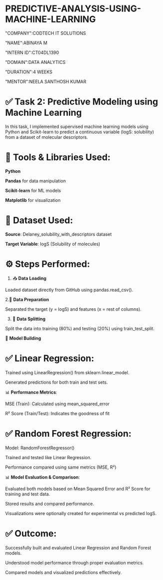 # PREDICTIVE-ANALYSIS-USING-MACHINE-LEARNING

"COMPANY":CODTECH IT SOLUTIONS

"NAME":ABINAYA M

"INTERN ID":CT04DL1390

"DOMAIN":DATA ANALYTICS

"DURATION":4 WEEKS

"MENTOR":NEELA SANTHOSH KUMAR

# ✅ Task 2: Predictive Modeling using Machine Learning


In this task, I implemented supervised machine learning models using Python and Scikit-learn to predict a continuous variable (logS: solubility) from a dataset of molecular descriptors.

# 🧰 Tools & Libraries Used:

**Python**

**Pandas** for data manipulation

**Scikit-learn** for ML models

**Matplotlib** for visualization 



# 📌 Dataset Used:

**Source**: Delaney_solubility_with_descriptors dataset

**Target Variable**: logS (Solubility of molecules)



# ⚙️ Steps Performed:

1. 📥 **Data Loading**
   
Loaded dataset directly from GitHub using pandas.read_csv().


2.🧹 **Data Preparation**

Separated the target (y = logS) and features (x = rest of columns).

3. 🔀 **Data Splitting**

Split the data into training (80%) and testing (20%) using train_test_split.

🤖 **Model Building**

# ✅ Linear Regression:

Trained using LinearRegression() from sklearn.linear_model.

Generated predictions for both train and test sets.

📊 **Performance Metrics**:

MSE (Train): Calculated using mean_squared_error

R² Score (Train/Test): Indicates the goodness of fit

# ✅ Random Forest Regression:

Model: RandomForestRegressor() 

Trained and tested like Linear Regression.

Performance compared using same metrics (MSE, R²)

📊 **Model Evaluation & Comparison**:

Evaluated both models based on Mean Squared Error and R² Score for training and test data.

Stored results and compared performance.

Visualizations were optionally created for experimental vs predicted logS.

# ✅ Outcome:

Successfully built and evaluated Linear Regression and Random Forest models.

Understood model performance through proper evaluation metrics.

Compared models and visualized predictions effectively.
